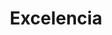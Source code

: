 ---
title: "Excelencia"
description: "Nos comprometemos a entregar servicios de la más alta calidad, superando las expectativas y buscando la mejora continua."
order: 3
---